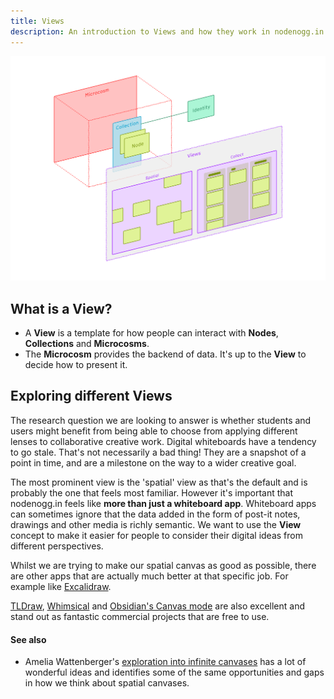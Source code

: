 ```yaml
---
title: Views
description: An introduction to Views and how they work in nodenogg.in
---
```


![nodenogg.in views architecture diagram](../assets/architecture-views.svg)

## What is a View?
* A **View** is a template for how people can interact with **Nodes**, **Collections** and **Microcosms**.
* The **Microcosm** provides the backend of data. It's up to the **View** to decide how to present it. 

## Exploring different Views
The research question we are looking to answer is whether students and users might benefit from being able to choose from applying different lenses to collaborative creative work. Digital whiteboards have a tendency to go stale. That's not necessarily a bad thing! They are a snapshot of a point in time, and are a milestone on the way to a wider creative goal. 

The most prominent view is the 'spatial' view as that's the default and is probably the one that feels most familiar. However it's important that nodenogg.in feels like **more than just a whiteboard app**. Whiteboard apps can sometimes ignore that the data added in the form of post-it notes, drawings and other media is richly semantic. We want to use the **View** concept to make it easier for people to consider their digital ideas from different perspectives.

Whilst we are trying to make our spatial canvas as good as possible, there are other apps that are actually much better at that specific job. For example like [Excalidraw](https://excalidraw.com/). 

[TLDraw](https://www.tldraw.com/), [Whimsical](https://whimsical.com/) and [Obsidian's Canvas mode](https://obsidian.md/canvas) are also excellent and stand out as fantastic commercial projects that are free to use.

#### See also
* Amelia Wattenberger's [exploration into infinite canvases](https://twitter.com/Wattenberger/status/1641121948716642304) has a lot of wonderful ideas and identifies some of the same opportunities and gaps in how we think about spatial canvases.

